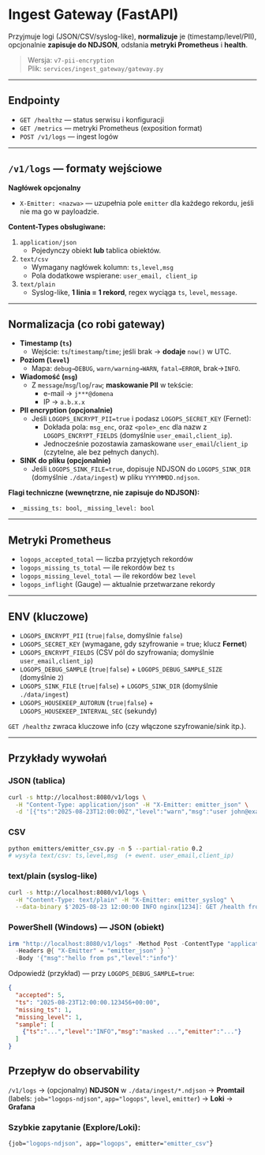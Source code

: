 # Ingest Gateway (FastAPI)

Przyjmuje logi (JSON/CSV/syslog-like), **normalizuje** je (timestamp/level/PII), opcjonalnie **zapisuje do NDJSON**, odsłania **metryki Prometheus** i **health**.

> Wersja: `v7-pii-encryption`  
> Plik: `services/ingest_gateway/gateway.py`

---

## Endpointy

- `GET /healthz` — status serwisu i konfiguracji
- `GET /metrics` — metryki Prometheus (exposition format)
- `POST /v1/logs` — ingest logów

---

## `/v1/logs` — formaty wejściowe

**Nagłówek opcjonalny**
- `X-Emitter: <nazwa>` — uzupełnia pole `emitter` dla każdego rekordu, jeśli nie ma go w payloadzie.

**Content-Types obsługiwane:**
1. `application/json`
   - Pojedynczy obiekt **lub** tablica obiektów.
2. `text/csv`
   - Wymagany nagłówek kolumn: `ts,level,msg`  
   - Pola dodatkowe wspierane: `user_email, client_ip`
3. `text/plain`
   - Syslog-like, **1 linia = 1 rekord**, regex wyciąga `ts`, `level`, `message`.

---

## Normalizacja (co robi gateway)

- **Timestamp (`ts`)**
  - Wejście: `ts`/`timestamp`/`time`; jeśli brak → **dodaje** `now()` w UTC.
- **Poziom (`level`)**
  - Mapa: `debug→DEBUG`, `warn/warning→WARN`, `fatal→ERROR`, brak→`INFO`.
- **Wiadomość (`msg`)**
  - Z `message`/`msg`/`log`/`raw`; **maskowanie PII** w tekście:
    - e-mail → `j***@domena`
    - IP → `a.b.x.x`
- **PII encryption (opcjonalnie)**
  - Jeśli `LOGOPS_ENCRYPT_PII=true` i podasz `LOGOPS_SECRET_KEY` (Fernet):
    - Dokłada pola: `msg_enc`, oraz `<pole>_enc` dla nazw z `LOGOPS_ENCRYPT_FIELDS` (domyślnie `user_email,client_ip`).
    - Jednocześnie pozostawia zamaskowane `user_email`/`client_ip` (czytelne, ale bez pełnych danych).
- **SINK do pliku (opcjonalnie)**
  - Jeśli `LOGOPS_SINK_FILE=true`, dopisuje NDJSON do `LOGOPS_SINK_DIR` (domyślnie `./data/ingest`) w pliku `YYYYMMDD.ndjson`.

**Flagi techniczne (wewnętrzne, nie zapisuje do NDJSON):**
- `_missing_ts: bool`, `_missing_level: bool`

---

## Metryki Prometheus

- `logops_accepted_total` — liczba przyjętych rekordów
- `logops_missing_ts_total` — ile rekordów bez `ts`
- `logops_missing_level_total` — ile rekordów bez `level`
- `logops_inflight` (Gauge) — aktualnie przetwarzane rekordy

---

## ENV (kluczowe)

- `LOGOPS_ENCRYPT_PII` (`true|false`, domyślnie `false`)
- `LOGOPS_SECRET_KEY` (wymagane, gdy szyfrowanie = true; klucz **Fernet**)
- `LOGOPS_ENCRYPT_FIELDS` (CSV pól do szyfrowania; domyślnie `user_email,client_ip`)
- `LOGOPS_DEBUG_SAMPLE` (`true|false`) + `LOGOPS_DEBUG_SAMPLE_SIZE` (domyślnie `2`)
- `LOGOPS_SINK_FILE` (`true|false`) + `LOGOPS_SINK_DIR` (domyślnie `./data/ingest`)
- `LOGOPS_HOUSEKEEP_AUTORUN` (`true|false`) + `LOGOPS_HOUSEKEEP_INTERVAL_SEC` (sekundy)

`GET /healthz` zwraca kluczowe info (czy włączone szyfrowanie/sink itp.).

---

## Przykłady wywołań

### JSON (tablica)
```bash
curl -s http://localhost:8080/v1/logs \
  -H "Content-Type: application/json" -H "X-Emitter: emitter_json" \
  -d '[{"ts":"2025-08-23T12:00:00Z","level":"warn","msg":"user john@example.com from 10.1.2.3"}]'
```
### CSV
```bash
python emitters/emitter_csv.py -n 5 --partial-ratio 0.2
# wysyła text/csv: ts,level,msg  (+ ewent. user_email,client_ip)
```
### text/plain (syslog-like)
```bash
curl -s http://localhost:8080/v1/logs \
  -H "Content-Type: text/plain" -H "X-Emitter: emitter_syslog" \
  --data-binary $'2025-08-23 12:00:00 INFO nginx[1234]: GET /health from 192.168.1.23'
```
### PowerShell (Windows) — JSON (obiekt)
```powershell
irm "http://localhost:8080/v1/logs" -Method Post -ContentType "application/json" `
  -Headers @{ "X-Emitter" = "emitter_json" } `
  -Body '{"msg":"hello from ps","level":"info"}'
```
Odpowiedź (przykład) — przy `LOGOPS_DEBUG_SAMPLE=true`:
```json
{
  "accepted": 5,
  "ts": "2025-08-23T12:00:00.123456+00:00",
  "missing_ts": 1,
  "missing_level": 1,
  "sample": [
    {"ts":"...","level":"INFO","msg":"masked ...","emitter":"..."}
  ]
}
```
## Przepływ do observability

`/v1/logs` → (opcjonalny) **NDJSON** w `./data/ingest/*.ndjson` → **Promtail** (labels: `job="logops-ndjson"`, `app="logops"`, `level`, `emitter`) → **Loki** → **Grafana**

### Szybkie zapytanie (Explore/Loki):
```bash
{job="logops-ndjson", app="logops", emitter="emitter_csv"}
```

